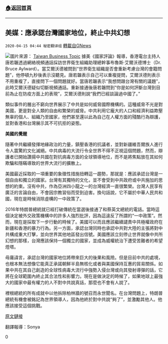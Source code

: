 ###  [:house:返回首頁](https://github.com/ourhimalayas/txt)
---

## 美媒：應承認台灣國家地位，終止中共幻想
`2020-04-15 04:44 秘密翻译组` [轉載自GNews](https://gnews.org/zh-hant/173480/)

![](https://s3.amazonaws.com/gnews-media-offload/wp-content/uploads/2020/04/15040701/12_2019_topics-cover-taiwan-regional-hub-feature.jpg)圖片來源： [Taiwan Business Topic](https://topics.amcham.com.tw/2019/12/taiwan-as-regional-hub/) 
據美《國家評論》報導，香港電台主持人唐若韞透過網絡視頻通話採訪世界衛生組織助理總幹事布魯斯·艾爾沃德博士（Dr. Bruce Aylward）。當艾爾沃德被問到“世界衛生組織是否會重新考慮台灣的會籍問題”，他停頓九秒後表示沒聽見。唐若韞表示自己可以重複提問，艾爾沃德則表示不用重複了，直接問下一個問題就好。當唐若韞表示“我想問跟台灣有關的議題”，此時艾爾沃德疑似切斷視頻通話。重新接通後唐若韞問到“你是如何評斷台灣到目前為止在防疫方面上的表現”，艾爾沃德則說“我們已經談論過中國了。”

類似事件的層出不窮向世界展示了中共是如何威脅國際機構的。這種威脅不光是對美國，更是對全人類的自由和繁榮的威脅。中共利用它龐大的人口和經濟利益欺壓無辜的個人、組織乃至國家，他們甚至還以此為自己在人權方面的殘酷行為辯護，並對香港和台灣展示其不可抗拒的姿態。

**美國的覺醒**

隨著中共繼續發揮地緣政治的力量，鎮壓香港的抗議者，並對新疆維吾爾族人進行令人震驚的文化滅絕。中共病毒的大流行令全世界不得不正視這個問題，然而，辯護者已開始讚揚中共國在對抗病毒方面的全球領導地位，而不是將焦點放在其如何欺騙和隱瞞導致的世界大流行的擴散上。

美國最近採取的一項重要的象徵性措施扭轉這一趨勢，那就是：應該承認台灣是一個自由和獨立的國家。台灣有其獨特的文化，並不會受到中共政府或中共施加的思想的約束。沒有中共，作為亞洲四小龍之一的台灣經濟一直很繁榮。台灣人民享有廣泛的言論自由，不會因宗教習俗而受到迫害。換句話說，它不屬於中華人民共和國，現在是時候消除虛構的一中政策了。

2016年特朗普總統就已經打破傳統在當選後接通了和蔡英文總統的電話。當時這個決定被外交政策機構中的許多人強烈批評，因為這違反了所謂的“一中政策”。然而，現在是採取下一步行動的時候了。美國可以而且應該繼續譴責中共極權政府在新疆和香港的暴力行為。另一方面，承認台灣同時也承認中共對大陸的主張將對中共構成重大打擊，並向世界其他地區發出信號。美國應該立刻停止世界就像中共所幻想的那樣，台灣應該保持一個獨立的國家，並成為威權統治下遭受苦難者的希望燈塔。

毋庸諱言，承認台灣的國家地位將帶來巨大的後果和風險。但是目前中共的處境，也根本無法想像它能真正承諾朝鮮半島無核化或者與美國保持互惠的貿易關係。如果中共在其自己創造的全球性病毒大流行中強勢入侵台灣或向其發射導彈的話，它將在全球範圍內終止其合法性和影響力。現在是做決定的時候了，如果地球上最強大的國家中最有權力的人不對中共說真話，那麼也不會有人說了。

裡根總統的所有成就中以他拆除柏林牆的號召而永世聞名。在台灣問題上，特朗普總統有機會被銘記為世界領導人，因為他終於對中共說“夠了”，並激勵其他人。他應該接受這個挑戰。

[原文鏈接](https://www.nationalreview.com/2020/04/its-time-to-rectify-taiwans-shameful-treatment-on-the-international-stage/)

翻譯報導：Sonya

0
